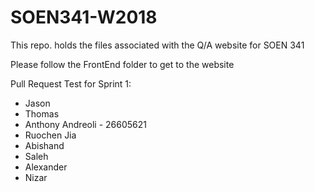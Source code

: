 # SOEN341-W2018
This repo. holds the files associated with the Q/A website for SOEN 341

Please follow the FrontEnd folder to get to the website

Pull Request Test for Sprint 1: 
- Jason 
- Thomas
- Anthony Andreoli - 26605621
- Ruochen Jia
- Abishand
- Saleh
- Alexander
- Nizar
